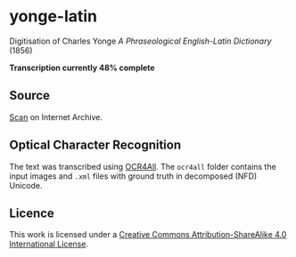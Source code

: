 # yonge-latin
Digitisation of Charles Yonge _A Phraseological English-Latin Dictionary_ (1856)

**Transcription currently 48% complete**

## Source
[Scan](https://archive.org/details/younge-c.-a-phraseological-latin-english-dictionary-1855/YOUNGE%2C%20C.%20-%20A%20Phraseological%20English%20-%20Latin%20Dictionary%20%5B1855%5D/) on Internet Archive.

## Optical Character Recognition
The text was transcribed using [OCR4All](https://github.com/OCR4all). The ```ocr4all``` folder contains the input images and ```.xml``` files with ground truth in decomposed (NFD) Unicode. 

## Licence
This work is licensed under a [Creative Commons Attribution-ShareAlike 4.0 International License](http://creativecommons.org/licenses/by-sa/4.0/).
